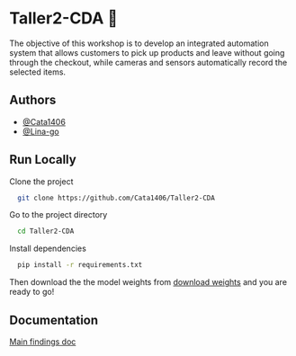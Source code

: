 # Taller2-CDA :bookmark_tabs:

The objective of this workshop is to develop an integrated automation system that allows customers to pick up products and leave without going through the checkout, while cameras and sensors automatically record the selected items.

## Authors
- [@Cata1406](https://github.com/Cata1406)
- [@Lina-go](https://github.com/Lina-go)

## Run Locally

Clone the project

```bash
  git clone https://github.com/Cata1406/Taller2-CDA
```

Go to the project directory

```bash
  cd Taller2-CDA
```

Install dependencies

```bash
  pip install -r requirements.txt
```

Then download the the model weights from [download weights](https://drive.google.com/drive/u/0/folders/1J61ddPIgYOKxMXutxe02b4-Xto_1mtrt) and you are ready to go!


## Documentation

[Main findings doc](https://uniandes-my.sharepoint.com/:w:/g/personal/l_gomez1_uniandes_edu_co/ESa6VY5myVlOsdmUOcfogjgBUtMjorVubSVxKbvSr8vs1Q?e=wIgyYi)

